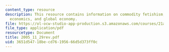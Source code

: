 ```yaml
---
content_type: resource
description: This resource contains information on commodity fetishism, modern, liberal
  economics, and global economy.
file: https://ol-ocw-studio-app-production.s3.amazonaws.com/courses/21a-260-culture-embodiment-and-the-senses-fall-2005/3651d54718becd76195666d5d373ff0c_2005_11_29rev.pdf
file_type: application/pdf
resourcetype: Document
title: 2005_11_29rev.pdf
uid: 3651d547-18be-cd76-1956-66d5d373ff0c
---
```

